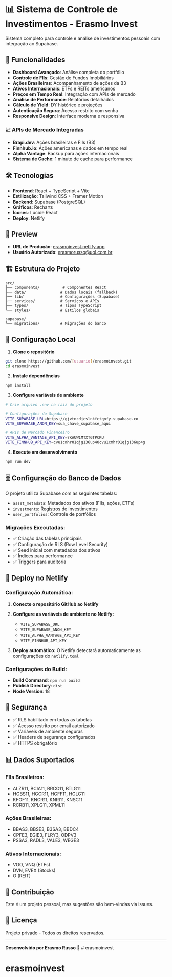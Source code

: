 # 📊 Sistema de Controle de Investimentos - Erasmo Invest

Sistema completo para controle e análise de investimentos pessoais com integração ao Supabase.

## 🚀 Funcionalidades

- **Dashboard Avançado**: Análise completa do portfólio
- **Controle de FIIs**: Gestão de Fundos Imobiliários 
- **Ações Brasileiras**: Acompanhamento de ações da B3
- **Ativos Internacionais**: ETFs e REITs americanos
- **Preços em Tempo Real**: Integração com APIs de mercado
- **Análise de Performance**: Relatórios detalhados
- **Cálculo de Yield**: DY histórico e projeções
- **Autenticação Segura**: Acesso restrito com senha
- **Responsive Design**: Interface moderna e responsiva

### 📈 APIs de Mercado Integradas

- **Brapi.dev**: Ações brasileiras e FIIs (B3)
- **Finnhub.io**: Ações americanas e dados em tempo real
- **Alpha Vantage**: Backup para ações internacionais
- **Sistema de Cache**: 1 minuto de cache para performance

## 🛠️ Tecnologias

- **Frontend**: React + TypeScript + Vite
- **Estilização**: Tailwind CSS + Framer Motion
- **Backend**: Supabase (PostgreSQL)
- **Gráficos**: Recharts
- **Ícones**: Lucide React
- **Deploy**: Netlify

## 📱 Preview

- **URL de Produção**: [erasmoinvest.netlify.app](https://erasmoinvest.netlify.app)
- **Usuário Autorizado**: erasmorusso@uol.com.br

## 🏗️ Estrutura do Projeto

```
src/
├── components/          # Componentes React
├── data/               # Dados locais (fallback)
├── lib/                # Configurações (Supabase)
├── services/           # Serviços e APIs
├── types/              # Tipos TypeScript
└── styles/             # Estilos globais

supabase/
└── migrations/         # Migrações do banco
```

## 🔧 Configuração Local

1. **Clone o repositório**
```bash
git clone https://github.com/[usuario]/erasmoinvest.git
cd erasmoinvest
```

2. **Instale dependências**
```bash
npm install
```

3. **Configure variáveis de ambiente**
```bash
# Crie arquivo .env na raiz do projeto

# Configurações do Supabase
VITE_SUPABASE_URL=https://gjvtncdjcslnkfctqnfy.supabase.co
VITE_SUPABASE_ANON_KEY=sua_chave_supabase_aqui

# APIs de Mercado Financeiro
VITE_ALPHA_VANTAGE_API_KEY=7KAUW1MTXT6TPCKU
VITE_FINNHUB_API_KEY=cvu1cmhr01qjg136up40cvu1cmhr01qjg136up4g
```

4. **Execute em desenvolvimento**
```bash
npm run dev
```

## 🗄️ Configuração do Banco de Dados

O projeto utiliza Supabase com as seguintes tabelas:

- `asset_metadata`: Metadados dos ativos (FIIs, ações, ETFs)
- `investments`: Registros de investimentos
- `user_portfolios`: Controle de portfólios

### Migrações Executadas:
- ✅ Criação das tabelas principais
- ✅ Configuração de RLS (Row Level Security)
- ✅ Seed inicial com metadados dos ativos
- ✅ Índices para performance
- ✅ Triggers para auditoria

## 🚀 Deploy no Netlify

### Configuração Automática:

1. **Conecte o repositório GitHub ao Netlify**
2. **Configure as variáveis de ambiente no Netlify:**
   - `VITE_SUPABASE_URL`
   - `VITE_SUPABASE_ANON_KEY`
   - `VITE_ALPHA_VANTAGE_API_KEY`
   - `VITE_FINNHUB_API_KEY`

3. **Deploy automático:** O Netlify detectará automaticamente as configurações do `netlify.toml`

### Configurações do Build:
- **Build Command**: `npm run build`
- **Publish Directory**: `dist`
- **Node Version**: 18

## 🔐 Segurança

- ✅ RLS habilitado em todas as tabelas
- ✅ Acesso restrito por email autorizado
- ✅ Variáveis de ambiente seguras
- ✅ Headers de segurança configurados
- ✅ HTTPS obrigatório

## 📊 Dados Suportados

### FIIs Brasileiros:
- ALZR11, BCIA11, BRCO11, BTLG11
- HGBS11, HGCR11, HGFF11, HGLG11
- KFOF11, KNCR11, KNRI11, KNSC11
- RCRB11, XPLG11, XPML11

### Ações Brasileiras:
- BBAS3, BBSE3, B3SA3, BBDC4
- CPFE3, EGIE3, FLRY3, ODPV3
- PSSA3, RADL3, VALE3, WEGE3

### Ativos Internacionais:
- VOO, VNQ (ETFs)
- DVN, EVEX (Stocks)
- O (REIT)

## 🤝 Contribuição

Este é um projeto pessoal, mas sugestões são bem-vindas via issues.

## 📄 Licença

Projeto privado - Todos os direitos reservados.

---

**Desenvolvido por Erasmo Russo** 🚀 # erasmoinvest
# erasmoinvest
